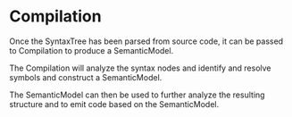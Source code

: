 ﻿# Compilation

Once the SyntaxTree has been parsed from source code, 
it can be passed to Compilation to produce a SemanticModel.

The Compilation will analyze the syntax nodes and identify and resolve symbols
and construct a SemanticModel.

The SemanticModel can then be used to further analyze the resulting structure 
and to emit code based on the SemanticModel.